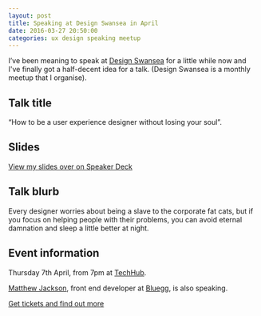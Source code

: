 ```yaml
---
layout: post   
title: Speaking at Design Swansea in April  
date: 2016-03-27 20:50:00  
categories: ux design speaking meetup
---
```


I’ve been meaning to speak at [Design Swansea](http://designswansea.org.uk/) for a little while now and I've finally got a half-decent idea for a talk. (Design Swansea is a monthly meetup that I organise).

## Talk title

“How to be a user experience designer without losing your soul”.

## Slides

<script async class="speakerdeck-embed" data-id="f77f0e75ee4f46e9b4db3d859dfcb590" data-ratio="1.33333333333333" src="//speakerdeck.com/assets/embed.js"></script>

[View my slides over on Speaker Deck](https://speakerdeck.com/benjystanton/how-to-be-a-user-experience-designer-without-losing-your-soul)

## Talk blurb

Every designer worries about being a slave to the corporate fat cats, but if you focus on helping people with their problems, you can avoid eternal damnation and sleep a little better at night.

## Event information

Thursday 7th April, from 7pm at [TechHub](https://swansea.techhub.com/).

[Matthew Jackson](https://twitter.com/matthewbeta), front end developer at [Bluegg](http://bluegg.co.uk/), is also speaking.

[Get tickets and find out more](https://getinvited.to/designswansea/meet-up-11/)
